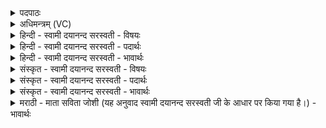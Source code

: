 <details><summary>पदपाठः</summary>

तत्। मि॒त्रस्य॑। वरु॑णस्य। अ॒भि॒चक्ष॒ऽइत्य॑भि॒चक्षे॑। सूर्य्यः॑। रू॒पम्। कृ॒णु॒ते॒। द्योः। उ॒पस्थ॒ऽइत्यु॒पस्थे॑। अ॒न॒न्तम्। अ॒न्यत्। रुश॑त्। अ॒स्य॒। पाजः॑। कृ॒ष्णम्। अ॒न्यत्। ह॒रितः॑। सम्। भ॒र॒न्ति॒। ३८।
</details>

<details><summary>अधिमन्त्रम् (VC)</summary>

- सूर्यो देवता
- कुत्स ऋषिः
- त्रिष्टुप्
- धैवतः
</details>

<details><summary>हिन्दी - स्वामी दयानन्द सरस्वती - विषयः</summary>

फिर उसी विषय को अगले मन्त्र में कहा है ॥
</details>

<details><summary>हिन्दी - स्वामी दयानन्द सरस्वती - पदार्थः</summary>

पदार्थान्वयभाषाः -  हे मनुष्यो ! (द्योः) प्रकाश के (उपस्थे) निकट वर्त्तमान अर्थात् अन्धकार से पृथक् (सूर्यः) चराचर का आत्मा (मित्रस्य) प्राण और (वरुणस्य) उदान के (तत्) उस (रूपम्) रूप को (कृणुते) रचता है जिससे मनुष्य (अभिचक्षे) देखता जानता है (अस्य) इस परमात्मा का (रुशत्) शुद्धस्वरूप और (पाजः) बल (अनन्तम्) अपरिमित (अन्यत्) भिन्न है और (अन्यत्) (कृष्णम्) अविद्यादि मलीन गुणवाले भिन्न जगत् को (हरितः) दिशा (सम्, भरन्ति) धारण करती हैं ॥३८ ॥
</details>

<details><summary>हिन्दी - स्वामी दयानन्द सरस्वती - भावार्थः</summary>

भावार्थभाषाः -  हे मनुष्यो ! जो अनन्त ब्रह्म वह प्रकृति और जीवों से भिन्न है। ऐसे ही प्रकृतिरूप कारण विभु है, उससे जो-जो उत्पन्न होता, वह वह समय पाकर ईश्वर के नियम से नष्ट हो जाता है, जैसे जीव प्राण, उदान से सब व्यवहारों को सिद्ध करते, वैसे ईश्वर अपने अनन्त सामर्थ्य से इस जगत् के उत्पत्ति, स्थिति, प्रलयों को करता है ॥३८ ॥
</details>

<details><summary>संस्कृत - स्वामी दयानन्द सरस्वती - विषयः</summary>

पुनस्तमेव विषयमाह ॥
</details>

<details><summary>संस्कृत - स्वामी दयानन्द सरस्वती - पदार्थः</summary>

पदार्थान्वयभाषाः -  हे मनुष्याः ! द्योरुपस्थे वर्त्तमानः सूर्य्यो मित्रस्य वरुणस्य च तद्रूपं कृणुते येन जनोऽभिचक्षे। अस्य रुशत्पाजोऽनन्तमन्यदस्ति अन्यत्कृष्णं हरितः संभरन्तीति विजानीत ॥३८ ॥
</details>

<details><summary>संस्कृत - स्वामी दयानन्द सरस्वती - भावार्थः</summary>

भावार्थभाषाः -  हे मनुष्याः ! यदनन्तं ब्रह्म तत्प्रकृतेर्जीवेभ्यश्चान्यदस्ति। एवं प्रकृत्याख्यं कारणं विभु वर्त्तते तस्माद्यज्जायते तत्तत्समयं प्राप्येश्वरनियमेन विनश्यति, यथा जीवाः प्राणोदानाभ्यां सर्वान् व्यवहारान् साध्नुवन्ति तथैवेश्वरः स्वेनानन्तसामर्थ्येनास्योत्पत्तिस्थितिप्रलयान् करोति ॥३८ ॥
</details>

<details><summary>मराठी - माता सविता जोशी (यह अनुवाद स्वामी दयानन्द सरस्वती जी के आधार पर किया गया है।) - भावार्थः</summary>

भावार्थभाषाः -  हे माणसांनो ! ब्रह्म हे प्रकृती व जीव यांच्यापेक्षा वेगळे आहे. विभू प्रकृतीरूपी कारणापासून जे जे उत्पन्न होते ते कालांतरानंतर ईश्वरी नियमानुसार नष्ट होते. जीव जसे प्राण व उदान यांच्याद्वारे सर्व व्यवहार सिद्ध करतो तसे ईश्वर आपल्या सामर्थ्याने या जगाची उत्पत्ती, स्थिती व प्रलय करतो.
</details>